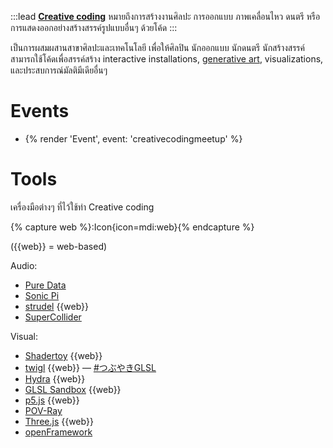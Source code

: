 :::lead
**[Creative coding](https://en.wikipedia.org/wiki/Creative_coding)** หมายถึงการสร้างงานศิลปะ การออกแบบ ภาพเคลื่อนไหว ดนตรี หรือการแสดงออกอย่างสร้างสรรค์รูปแบบอื่นๆ ด้วยโค้ด
:::

เป็นการผสมผสานสาขาศิลปะและเทคโนโลยี เพื่อให้ศิลปิน นักออกแบบ นักดนตรี นักสร้างสรรค์ สามารถใช้โค้ดเพื่อสรรค์สร้าง interactive installations, [generative art](https://www.faa.chula.ac.th/SelfLearningFaamai/detailform/182), visualizations, และประสบการณ์มัลติมีเดียอื่นๆ

# Events

- {% render 'Event', event: 'creativecodingmeetup' %}

# Tools

เครื่องมือต่างๆ ที่ไว้ใช้ทำ Creative coding

{% capture web %}:Icon{icon=mdi:web}{% endcapture %}

({{web}} = web-based)

Audio:

- [Pure Data](https://puredata.info/)
- [Sonic Pi](https://sonic-pi.net/)
- [strudel](https://strudel.tidalcycles.org/) {{web}}
- [SuperCollider](https://supercollider.github.io/)

Visual:

- [Shadertoy](https://www.shadertoy.com/) {{web}}
- [twigl](https://twigl.app/) {{web}} — [#つぶやきGLSL](https://twitter.com/hashtag/%E3%81%A4%E3%81%B6%E3%82%84%E3%81%8DGLSL?src=hashtag_click)
- [Hydra](https://hydra.ojack.xyz/) {{web}}
- [GLSL Sandbox](https://glslsandbox.com/) {{web}}
- [p5.js](https://p5js.org/) {{web}}
- [POV-Ray](http://www.povray.org/)
- [Three.js](https://threejs.org/) {{web}}
- [openFramework](https://openframeworks.cc/)
